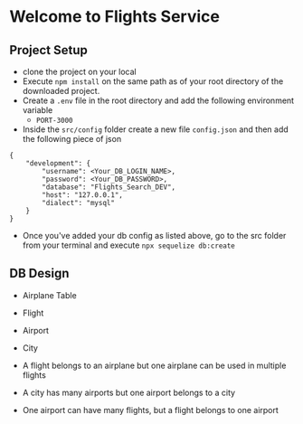 # Welcome to Flights Service

## Project Setup
- clone the project on your local
- Execute `npm install` on the same path as of your root directory of the downloaded project.
- Create a `.env` file in the root directory and add the following environment variable
    - `PORT-3000`
- Inside the `src/config` folder create a new file `config.json` and then add the following piece of json

```
{
    "development": {
        "username": <Your_DB_LOGIN_NAME>,
        "password": <Your_DB_PASSWORD>,
        "database": "Flights_Search_DEV",
        "host": "127.0.0.1",
        "dialect": "mysql"
    }
}
```
- Once you've added your db config as listed above, go to the src folder from your terminal and execute `npx sequelize db:create`

## DB Design
- Airplane Table
- Flight
- Airport
- City

- A flight belongs to an airplane but one airplane can be used in multiple flights
- A city has many airports but one airport belongs to a city
- One airport can have many flights, but a flight belongs to one airport 
